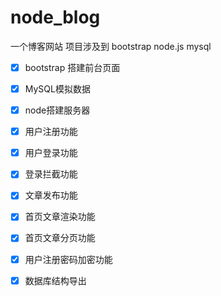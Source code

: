 # node_blog
一个博客网站
项目涉及到 bootstrap node.js mysql

- [x] bootstrap 搭建前台页面

- [x] MySQL模拟数据

- [x] node搭建服务器

- [x] 用户注册功能

- [x] 用户登录功能
 
- [x] 登录拦截功能

- [x] 文章发布功能

- [x] 首页文章渲染功能

- [x] 首页文章分页功能

- [x] 用户注册密码加密功能

- [x] 数据库结构导出
